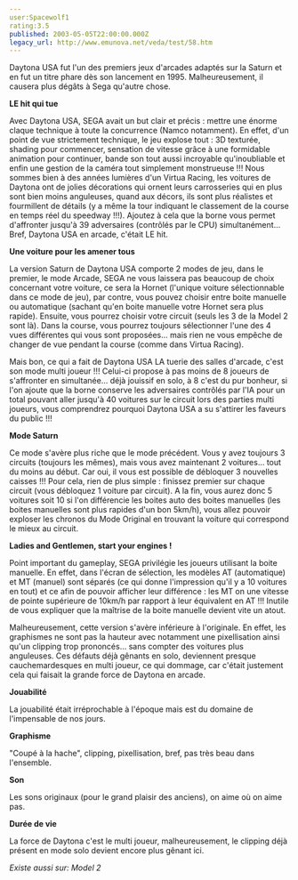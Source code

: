 ```yaml
---
user:Spacewolf1
rating:3.5
published: 2003-05-05T22:00:00.000Z
legacy_url: http://www.emunova.net/veda/test/58.htm
---
```

Daytona USA fut l'un des premiers jeux d'arcades adaptés sur la Saturn et en fut un titre phare dès son lancement en 1995\. Malheureusement, il causera plus dégâts à Sega qu'autre chose.  

  

**LE hit qui tue**  

Avec Daytona USA, SEGA avait un but clair et précis : mettre une énorme claque technique à toute la concurrence (Namco notamment). En effet, d'un point de vue strictement technique, le jeu explose tout : 3D texturée, shading pour commencer, sensation de vitesse grâce à une formidable animation pour continuer, bande son tout aussi incroyable qu'inoubliable et enfin une gestion de la caméra tout simplement monstrueuse !!! Nous sommes bien à des années lumières d'un Virtua Racing, les voitures de Daytona ont de jolies décorations qui ornent leurs carrosseries qui en plus sont bien moins anguleuses, quand aux décors, ils sont plus réalistes et fourmillent de détails (y a même la tour indiquant le classement de la course en temps réel du speedway !!!). Ajoutez à cela que la borne vous permet d'affronter jusqu'à 39 adversaires (contrôlés par le CPU) simultanément... Bref, Daytona USA en arcade, c'était LE hit.  

  

**Une voiture pour les amener tous**  

La version Saturn de Daytona USA comporte 2 modes de jeu, dans le premier, le mode Arcade, SEGA ne vous laissera pas beaucoup de choix concernant votre voiture, ce sera la Hornet (l'unique voiture sélectionnable dans ce mode de jeu), par contre, vous pouvez choisir entre boite manuelle ou automatique (sachant qu'en boite manuelle votre Hornet sera plus rapide). Ensuite, vous pourrez choisir votre circuit (seuls les 3 de la Model 2 sont là). Dans la course, vous pourrez toujours sélectionner l'une des 4 vues différentes qui vous sont proposées... mais rien ne vous empêche de changer de vue pendant la course (comme dans Virtua Racing).  

Mais bon, ce qui a fait de Daytona USA LA tuerie des salles d'arcade, c'est son mode multi joueur !!! Celui-ci propose à pas moins de 8 joueurs de s'affronter en simultanée... déjà jouissif en solo, à 8 c'est du pur bonheur, si l'on ajoute que la borne conserve les adversaires contrôlés par l'IA pour un total pouvant aller jusqu'à 40 voitures sur le circuit lors des parties multi joueurs, vous comprendrez pourquoi Daytona USA a su s'attirer les faveurs du public !!!  

  

**Mode Saturn**  

Ce mode s'avère plus riche que le mode précédent. Vous y avez toujours 3 circuits (toujours les mêmes), mais vous avez maintenant 2 voitures... tout du moins au début. Car oui, il vous est possible de débloquer 3 nouvelles caisses !!! Pour cela, rien de plus simple : finissez premier sur chaque circuit (vous débloquez 1 voiture par circuit). A la fin, vous aurez donc 5 voitures soit 10 si l'on différencie les boites auto des boites manuelles (les boites manuelles sont plus rapides d'un bon 5km/h), vous allez pouvoir exploser les chronos du Mode Original en trouvant la voiture qui correspond le mieux au circuit.  

  

**Ladies and Gentlemen, start your engines !**  

Point important du gameplay, SEGA privilégie les joueurs utilisant la boite manuelle. En effet, dans l'écran de sélection, les modèles AT (automatique) et MT (manuel) sont séparés (ce qui donne l'impression qu'il y a 10 voitures en tout) et ce afin de pouvoir afficher leur différence : les MT on une vitesse de pointe supérieure de 10km/h par rapport à leur équivalent en AT !!! Inutile de vous expliquer que la maîtrise de la boite manuelle devient vite un atout.  

Malheureusement, cette version s'avère inférieure à l'originale. En effet, les graphismes ne sont pas la hauteur avec notamment une pixellisation ainsi qu'un clipping trop prononcés... sans compter des voitures plus anguleuses. Ces défauts déjà gênants en solo, deviennent presque cauchemardesques en multi joueur, ce qui dommage, car c'était justement cela qui faisait la grande force de Daytona en arcade.  

  

  

**Jouabilité**  

La jouabilité était irréprochable à l'époque mais est du domaine de l'impensable de nos jours.  

**Graphisme**  

"Coupé à la hache", clipping, pixellisation, bref, pas très beau dans l'ensemble.  

**Son**  

Les sons originaux (pour le grand plaisir des anciens), on aime où on aime pas.  

**Durée de vie**  

La force de Daytona c'est le multi joueur, malheureusement, le clipping déjà présent en mode solo devient encore plus gênant ici.  

  

_Existe aussi sur:_ _Model 2_